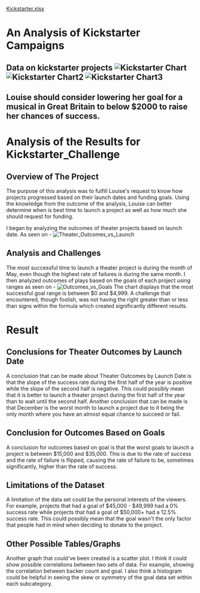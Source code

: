[Kickstarter.xlsx](https://github.com/F-R-Mitchell/kickstarter-analysis/files/7049133/Kickstarter.xlsx)
# An Analysis of Kickstarter Campaigns

Data on kickstarter projects
![Kickstarter Chart](https://user-images.githubusercontent.com/87910875/130846361-c7367dce-ab91-4e29-a2f6-7a09c84634d6.png)
![Kickstarter Chart2](https://user-images.githubusercontent.com/87910875/130846416-0391b5a8-273b-4956-bc53-9ffd0418a77f.png)
![Kickstarter Chart3](https://user-images.githubusercontent.com/87910875/130846422-3a845b6b-8541-4096-8f6e-516ce4875e68.png)
---
Louise should consider lowering her goal for a musical in Great Britain to below $2000 to raise her chances of success. 
---
# Analysis of the Results for Kickstarter_Challenge
## Overview of The Project
The purpose of this analysis was to fulfill Louise's request to know how projects progressed based on their launch dates and funding goals. Using the knowledge from the outcome of the analysis, Louise can better determine when is best time to launch a project as well as how much she should request for funding.

I began by analyzing the outcomes of theater projects based on launch date. As seen on - ![Theater_Outcomes_vs_Launch](https://user-images.githubusercontent.com/87910875/131050642-f879f9cc-6337-4f8a-84e2-9221dcca12f2.png)


## Analysis and Challenges
The most successful time to launch a theater project is during the month of May, even though the highest rate of failures is during the same month. I then analyzed outcomes of plays based on the goals of each project using ranges as seen on - ![Outcomes_vs_Goals](https://user-images.githubusercontent.com/87910875/131050693-7f62b9c7-da63-4c49-9359-ce5eb06ba4e7.png)
The chart displays that the most successful goal range is between $0 and $4,999. A challenge that encountered, though foolish, was not having the right greater than or less than signs within the formula which created significantly different results.

# Result
## Conclusions for Theater Outcomes by Launch Date
A conclusion that can be made about Theater Outcomes by Launch Date is that the slope of the success rate during the first half of the year is positive while the slope of the second half is negative. This could possibly mean that it is better to launch a theater project during the first half of the year than to wait until the second half. Another conclusion that can be made is that December is the worst month to launch a project due to it being the only month where you have an almost equal chance to succeed or fail.

## Conclusion for Outcomes Based on Goals
A conclusion for outcomes based on goal is that the worst goals to launch a project is between $15,000 and $35,000. This is due to the rate of success and the rate of failure is flipped, causing the rate of failure to be, sometimes significantly, higher than the rate of success. 

## Limitations of the Dataset
A limitation of the data set could be the personal interests of the viewers. For example, projects that had a goal of $45,000 - $49,999 had a 0% success rate while projects that had a goal of $50,000+ had a 12.5% success rate. This could possibly mean that the goal wasn't the only factor that people had in mind when deciding to donate to the project. 

## Other Possible Tables/Graphs
Another graph that could've been created is a scatter plot. I think it could show possible correlations between two sets of data. For example, showing the correlation between backer count and goal. I also think a histogram could be helpful in seeing the skew or symmetry of the goal data set within each subcategory.
